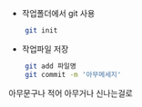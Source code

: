 - 작업폴더에서 git 사용

```bash
    git init
```


- 작업파일 저장
```bash
    git add 파일명
    git commit -m '아무메세지'
```


아무문구나 적어
아무거나 신나는걸로